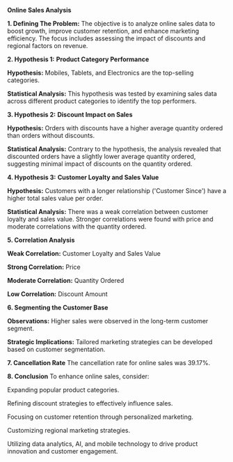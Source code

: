 **Online Sales Analysis**

**1. Defining The Problem:**
The objective is to analyze online sales data to boost growth, improve customer retention, and enhance marketing efficiency. The focus includes assessing the impact of discounts and regional factors on revenue.

**2. Hypothesis 1:** **Product Category Performance**

**Hypothesis:** Mobiles, Tablets, and Electronics are the top-selling categories.

**Statistical Analysis:** This hypothesis was tested by examining sales data across different product categories to identify the top performers.

**3. Hypothesis 2:** **Discount Impact on Sales**

**Hypothesis:** Orders with discounts have a higher average quantity ordered than orders without discounts.

**Statistical Analysis:** Contrary to the hypothesis, the analysis revealed that discounted orders have a slightly lower average quantity ordered, suggesting minimal impact of discounts on the quantity ordered.

**4. Hypothesis 3:** **Customer Loyalty and Sales Value**

**Hypothesis:** Customers with a longer relationship ('Customer Since') have a higher total sales value per order.

**Statistical Analysis:** There was a weak correlation between customer loyalty and sales value. Stronger correlations were found with price and moderate correlations with the quantity ordered.

**5. Correlation Analysis**

**Weak Correlation:** Customer Loyalty and Sales Value

**Strong Correlation:** Price

**Moderate Correlation:** Quantity Ordered

**Low Correlation:** Discount Amount

**6. Segmenting the Customer Base**

**Observations:** Higher sales were observed in the long-term customer segment.

**Strategic Implications:** Tailored marketing strategies can be developed based on customer segmentation.

**7. Cancellation Rate**
The cancellation rate for online sales was 39.17%.

**8. Conclusion**
To enhance online sales, consider:

Expanding popular product categories.

Refining discount strategies to effectively influence sales.

Focusing on customer retention through personalized marketing.

Customizing regional marketing strategies.

Utilizing data analytics, AI, and mobile technology to drive product innovation and customer engagement.
